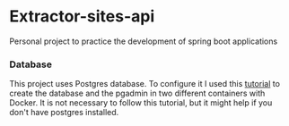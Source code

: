 # Extractor-sites-api
Personal project to practice the development of spring boot applications

### Database
This project uses Postgres database. To configure it I used this [tutorial](https://renatogroffe.medium.com/postgresql-docker-executando-uma-inst%C3%A2ncia-e-o-pgadmin-4-a-partir-de-containers-ad783e85b1a4) to create the database and the pgadmin in two different containers with Docker. It is not necessary to follow this tutorial, but it might help if you don't have postgres installed.